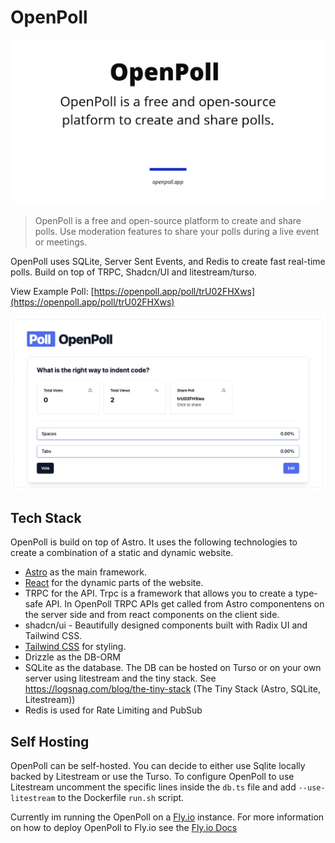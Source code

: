 # OpenPoll

![OpenPoll](/public/og-image.jpg)

> OpenPoll is a free and open-source platform to create and share polls. Use moderation features to share your polls during a live event or meetings.

OpenPoll uses SQLite, Server Sent Events, and Redis to create fast real-time polls.
Build on top of TRPC, Shadcn/UI and litestream/turso.

View Example Poll: [https://openpoll.app/poll/trU02FHXws](https://openpoll.app/poll/trU02FHXws)

![OpenPoll](/.github/example.png)

## Tech Stack

OpenPoll is build on top of Astro. It uses the following technologies to create a combination of a static and dynamic website. 
- [Astro](https://astro.build/) as the main framework.
- [React](https://reactjs.org/) for the dynamic parts of the website. 
- TRPC for the API. Trpc is a framework that allows you to create a type-safe API. In OpenPoll TRPC APIs get called from Astro componentens on the server side and from react components on the client side.
- shadcn/ui - Beautifully designed components built with Radix UI and Tailwind CSS.
- [Tailwind CSS](https://tailwindcss.com/) for styling.
- Drizzle as the DB-ORM
- SQLite as the database. The DB can be hosted on Turso or on your own server using litestream and the tiny stack. See https://logsnag.com/blog/the-tiny-stack (The Tiny Stack (Astro, SQLite, Litestream))
- Redis is used for Rate Limiting and PubSub


## Self Hosting

OpenPoll can be self-hosted. You can decide to either use Sqlite locally backed by Litestream or use the Turso.  To configure OpenPoll to use Litestream uncomment the specific lines inside the `db.ts` file and add `--use-litestream` to the Dockerfile `run.sh` script.

Currently im running the OpenPoll on a [Fly.io](https://fly.io) instance. For more information on how to deploy OpenPoll to Fly.io see the [Fly.io Docs](https://fly.io/docs/)

